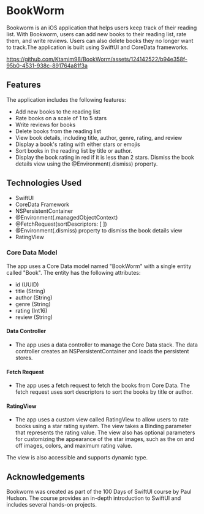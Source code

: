# BookWorm
Bookworm is an iOS application that helps users keep track of their reading list. With Bookworm, users can add new books to their reading list, rate them, and write reviews. Users can also delete books they no longer want to track.The application is built using SwiftUI and CoreData frameworks.

https://github.com/Ktamim98/BookWorm/assets/124142522/b94e358f-95b0-4531-938c-891764a81f3a

## Features
The application includes the following features:

- Add new books to the reading list
- Rate books on a scale of 1 to 5 stars
- Write reviews for books
- Delete books from the reading list
- View book details, including title, author, genre, rating, and review
- Display a book's rating with either stars or emojis
- Sort books in the reading list by title or author.
- Display the book rating in red if it is less than 2 stars.
Dismiss the book details view using the @Environment(.dismiss) property.

## Technologies Used
- SwiftUI
- CoreData Framework
- NSPersistentContainer
- @Environment(.managedObjectContext)
- @FetchRequest(sortDescriptors: [ ])
- @Environment(.dismiss) property to dismiss the book details view
- RatingView


### Core Data Model
 The app uses a Core Data model named "BookWorm" with a single entity called "Book". The entity has the following attributes:
 
- id (UUID)
- title (String)
- author (String)
- genre (String)
- rating (Int16)
- review (String)

#### Data Controller
- The app uses a data controller to manage the Core Data stack. The data controller creates an NSPersistentContainer and loads the persistent stores.

#### Fetch Request
- The app uses a fetch request to fetch the books from Core Data. The fetch request uses sort descriptors to sort the books by title or author.

#### RatingView
- The app uses a custom view called RatingView to allow users to rate books using a star rating system. The view takes a Binding<Int> parameter that represents the rating value. The view also has optional parameters for customizing the appearance of the star images, such as the on and off images, colors, and maximum rating value.

The view is also accessible and supports dynamic type.
  
## Acknowledgements
Bookworm was created as part of the 100 Days of SwiftUI course by Paul Hudson. The course provides an in-depth introduction to SwiftUI and includes several hands-on projects.
